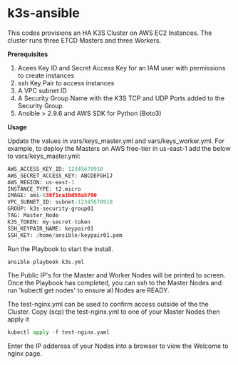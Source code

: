 # k3s-ansible

This codes provisions an HA K3S Cluster on AWS EC2 Instances. The cluster runs three ETCD Masters and three Workers. 

**Prerequisites**

1. Acees Key ID and Secret Access Key for an IAM user with permissions to create instances
3. ssh Key Pair to access instances
4. A VPC subnet ID
5. A Security Group Name with the K3S TCP and UDP Ports added to the Security Group
6. Ansible > 2.9.6 and AWS SDK for Python (Boto3) 

**Usage**

Update the values in vars/keys_master.yml and vars/keys_worker.yml. For example, to deploy the Masters on AWS free-tier in us-east-1 add the below to vars/keys_master.yml:

```python
AWS_ACCESS_KEY_ID: 12345678910
AWS_SECRET_ACCESS_KEY: ABCDEFGHIJ
AWS_REGION: us-east-1
INSTANCE_TYPE: t2.micro
IMAGE: ami-038f1ca1bd58a5790
VPC_SUBNET_ID: subnet-12345678910
GROUP: k3s-security-group01
TAG: Master_Node
K3S_TOKEN: my-secret-token
SSH_KEYPAIR_NAME: keypair01
SSH_KEY: /home/ansible/keypair01.pem
```
Run the Playbook to start the install. 
```python
ansible-playbook k3s.yml
```
The Public IP's for the Master and Worker Nodes will be printed to screen. Once the Playbook has completed, you can ssh to the Master Nodes and run 'kubectl get nodes' to ensure all Nodes are READY.

The test-nginx.yml can be used to confirm access outside of the the Cluster. Copy (scp) the test-nginx.yml to one of your Master Nodes then apply it 
```python
kubectl apply -f test-nginx.yaml
```

Enter the IP adderess of your Nodes into a browser to view the Welcome to nginx page.
